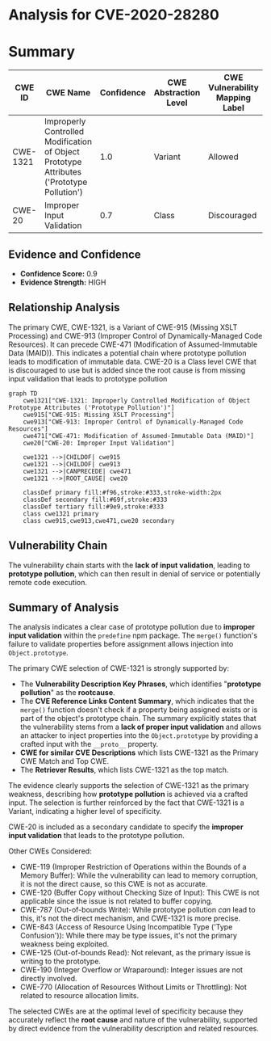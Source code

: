 # Analysis for CVE-2020-28280

# Summary
| CWE ID | CWE Name | Confidence | CWE Abstraction Level | CWE Vulnerability Mapping Label | CWE-Vulnerability Mapping Notes |
|---|---|---|---|---|---|
| CWE-1321 | Improperly Controlled Modification of Object Prototype Attributes ('Prototype Pollution') | 1.0 | Variant | Allowed | Primary CWE |
| CWE-20 | Improper Input Validation | 0.7 | Class | Discouraged | Secondary Candidate |

## Evidence and Confidence

*   **Confidence Score:** 0.9
*   **Evidence Strength:** HIGH

## Relationship Analysis
The primary CWE, CWE-1321, is a Variant of CWE-915 (Missing XSLT Processing) and CWE-913 (Improper Control of Dynamically-Managed Code Resources). It can precede CWE-471 (Modification of Assumed-Immutable Data (MAID)). This indicates a potential chain where prototype pollution leads to modification of immutable data. CWE-20 is a Class level CWE that is discouraged to use but is added since the root cause is from missing input validation that leads to prototype pollution

```mermaid
graph TD
    cwe1321["CWE-1321: Improperly Controlled Modification of Object Prototype Attributes ('Prototype Pollution')"]
    cwe915["CWE-915: Missing XSLT Processing"]
    cwe913["CWE-913: Improper Control of Dynamically-Managed Code Resources"]
    cwe471["CWE-471: Modification of Assumed-Immutable Data (MAID)"]
    cwe20["CWE-20: Improper Input Validation"]
    
    cwe1321 -->|CHILDOF| cwe915
    cwe1321 -->|CHILDOF| cwe913
    cwe1321 -->|CANPRECEDE| cwe471
    cwe1321 -->|ROOT_CAUSE| cwe20
    
    classDef primary fill:#f96,stroke:#333,stroke-width:2px
    classDef secondary fill:#69f,stroke:#333
    classDef tertiary fill:#9e9,stroke:#333
    class cwe1321 primary
    class cwe915,cwe913,cwe471,cwe20 secondary
```

## Vulnerability Chain
The vulnerability chain starts with the **lack of input validation**, leading to **prototype pollution**, which can then result in denial of service or potentially remote code execution.

## Summary of Analysis
The analysis indicates a clear case of prototype pollution due to **improper input validation** within the `predefine` npm package. The `merge()` function's failure to validate properties before assignment allows injection into `Object.prototype`.

The primary CWE selection of CWE-1321 is strongly supported by:
-   The **Vulnerability Description Key Phrases**, which identifies "**prototype pollution**" as the **rootcause**.
-   The **CVE Reference Links Content Summary**, which indicates that the `merge()` function doesn't check if a property being assigned exists or is part of the object's prototype chain. The summary explicitly states that the vulnerability stems from a **lack of proper input validation** and allows an attacker to inject properties into the `Object.prototype` by providing a crafted input with the `__proto__` property.
-   **CWE for similar CVE Descriptions** which lists CWE-1321 as the Primary CWE Match and Top CWE.
-   The **Retriever Results**, which lists CWE-1321 as the top match.

The evidence clearly supports the selection of CWE-1321 as the primary weakness, describing how **prototype pollution** is achieved via a crafted input. The selection is further reinforced by the fact that CWE-1321 is a Variant, indicating a higher level of specificity.

CWE-20 is included as a secondary candidate to specify the **improper input validation** that leads to the prototype pollution.

Other CWEs Considered:

*   CWE-119 (Improper Restriction of Operations within the Bounds of a Memory Buffer): While the vulnerability can lead to memory corruption, it is not the direct cause, so this CWE is not as accurate.
*   CWE-120 (Buffer Copy without Checking Size of Input): This CWE is not applicable since the issue is not related to buffer copying.
*   CWE-787 (Out-of-bounds Write): While prototype pollution *can* lead to this, it's not the direct mechanism, and CWE-1321 is more precise.
*   CWE-843 (Access of Resource Using Incompatible Type ('Type Confusion')): While there may be type issues, it's not the primary weakness being exploited.
*   CWE-125 (Out-of-bounds Read): Not relevant, as the primary issue is writing to the prototype.
*   CWE-190 (Integer Overflow or Wraparound): Integer issues are not directly involved.
*   CWE-770 (Allocation of Resources Without Limits or Throttling): Not related to resource allocation limits.

The selected CWEs are at the optimal level of specificity because they accurately reflect the **root cause** and nature of the vulnerability, supported by direct evidence from the vulnerability description and related resources.